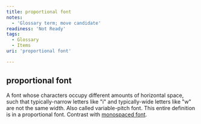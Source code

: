 ```yaml
---
title: proportional font
notes:
  - 'Glossary term; move candidate'
readiness: 'Not Ready'
tags:
  - Glossary
  - Items
uri: 'proportional font'

---
```

## <span>proportional font</span>

A font whose characters occupy different amounts of horizontal space, such that typically-narrow letters like "i" and typically-wide letters like "w" are not the same width. Also called variable-pitch font. This entire definition is in a proportional font. Contrast with [monospaced font](/monospaced_font).

